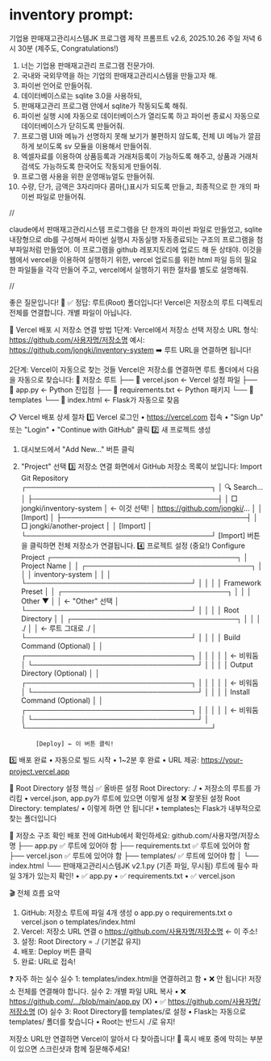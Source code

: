 # inventory prompt:

기업용 판매재고관리시스템JK 프로그램 제작 프롬프트 v2.6, 
2025.10.26 주일 저녁 6시 30분 (제주도, Congratulations!)

1. 너는 기업용 판매재고관리 프로그램 전문가야. 
2.  국내와 국외무역을 하는 기업의 판매재고관리시스템을 만들고자 해. 
3.  파이썬 언어로 만들어줘. 
4.  데이터베이스로는 sqlite 3.0을 사용하되,
5.  판매재고관리 프로그램 안에서 sqlite가 작동되도록 해줘.  
6.  파이썬 실행 시에 자동으로 데이터베이스가 열리도록 하고 파이썬 종료시 자동으로 데이터베이스가 닫히도록 만들어줘.
7.  프로그램 UI와 메뉴가 선명하지 못해 보기가 불편하지 않도록, 전체 UI 메뉴가 깔끔하게 보이도록 sv 모듈을 이용해서 만들어줘.
8.  엑셀자료를 이용하여 상품등록과 거래처등록이 가능하도록 해주고, 상품과 거래처 검색도 가능하도록 한국어도 작동되게 만들어줘. 
9. 프로그램 사용을 위한 운영매뉴얼도 만들어줘.
10. 수량, 단가, 금액은 3자리마다 콤마(,)표시가 되도록 만들고, 최종적으로 한 개의 파이썬 파일로 만들어줘.

//


claude에서 판매재고관리시스템 프로그램을 단 한개의 파이썬 파일로 만들었고, sqlite내장형으로 db를 구성해서 파이썬 실행시 자동실행 자동종료되는 구조의 프로그램을 첨부파일처럼 만들었어. 이 프로그램을 github 레포지토리에 업로드 해 둔 상태야. 이것을 웹에서 vercel을 이용하여 실행하기 위한, vercel 업로드를 위한 html 파일 등의 필요한 파일들을 각각 만들어 주고, vercel에서 실행하기 위한 절차를 별도로 설명해줘. 

//

좋은 질문입니다! 📍
✅ 정답: 루트(Root) 폴더입니다!
Vercel은 저장소의 루트 디렉토리 전체를 연결합니다. 개별 파일이 아닙니다.

🎯 Vercel 배포 시 저장소 연결 방법
1단계: Vercel에서 저장소 선택
저장소 URL 형식:
https://github.com/사용자명/저장소명
예시:
https://github.com/jongki/inventory-system
➡️ 루트 URL을 연결하면 됩니다!

2단계: Vercel이 자동으로 찾는 것들
Vercel은 저장소를 연결하면 루트 폴더에서 다음을 자동으로 찾습니다:
📁 저장소 루트
├── 📄 vercel.json        ← Vercel 설정 파일
├── 📄 app.py             ← Python 진입점
├── 📄 requirements.txt   ← Python 패키지
└── 📁 templates
    └── 📄 index.html     ← Flask가 자동으로 찾음

📋 Vercel 배포 상세 절차
1️⃣ Vercel 로그인
• https://vercel.com 접속
• "Sign Up" 또는 "Login"
• "Continue with GitHub" 클릭
2️⃣ 새 프로젝트 생성
1. 대시보드에서 "Add New..." 버튼 클릭
2. "Project" 선택
3️⃣ 저장소 연결
화면에서 GitHub 저장소 목록이 보입니다:
Import Git Repository
┌─────────────────────────────────────┐
│ 🔍 Search...                        │
├─────────────────────────────────────┤
│ □ jongki/inventory-system           │  ← 이것 선택!
│   https://github.com/jongki/...     │
│                          [Import]    │
├─────────────────────────────────────┤
│ □ jongki/another-project            │
│                          [Import]    │
└─────────────────────────────────────┘
[Import] 버튼을 클릭하면 전체 저장소가 연결됩니다.
4️⃣ 프로젝트 설정 (중요!)
Configure Project
┌─────────────────────────────────────┐
│ Project Name                        │
│ ┌─────────────────────────────────┐ │
│ │ inventory-system                │ │
│ └─────────────────────────────────┘ │
│                                     │
│ Framework Preset                    │
│ ┌─────────────────────────────────┐ │
│ │ Other                      ▼    │ │  ← "Other" 선택
│ └─────────────────────────────────┘ │
│                                     │
│ Root Directory                      │
│ ┌─────────────────────────────────┐ │
│ │ ./                              │ │  ← 루트 그대로 ./
│ └─────────────────────────────────┘ │
│                                     │
│ Build Command (Optional)            │
│ ┌─────────────────────────────────┐ │
│ │                                 │ │  ← 비워둠
│ └─────────────────────────────────┘ │
│                                     │
│ Output Directory (Optional)         │
│ ┌─────────────────────────────────┐ │
│ │                                 │ │  ← 비워둠
│ └─────────────────────────────────┘ │
│                                     │
│ Install Command (Optional)          │
│ ┌─────────────────────────────────┐ │
│ │                                 │ │  ← 비워둠
│ └─────────────────────────────────┘ │
└─────────────────────────────────────┘

           [Deploy] ← 이 버튼 클릭!
5️⃣ 배포 완료
• 자동으로 빌드 시작
• 1~2분 후 완료
• URL 제공: https://your-project.vercel.app

🔧 Root Directory 설정 핵심
✅ 올바른 설정
Root Directory: ./
• 저장소의 루트를 가리킴
• vercel.json, app.py가 루트에 있으면 이렇게 설정
❌ 잘못된 설정
Root Directory: templates/
• 이렇게 하면 안 됩니다!
• templates는 Flask가 내부적으로 찾는 폴더입니다

📂 저장소 구조 확인
배포 전에 GitHub에서 확인하세요:
github.com/사용자명/저장소명
├── app.py              ✅ 루트에 있어야 함
├── requirements.txt    ✅ 루트에 있어야 함
├── vercel.json        ✅ 루트에 있어야 함
├── templates/         ✅ 루트에 있어야 함
│   └── index.html
└── 판매재고관리시스템JK v2.1.py (기존 파일, 무시됨)
루트에 필수 파일 3개가 있는지 확인!
• ✅ app.py
• ✅ requirements.txt
• ✅ vercel.json

🎬 전체 흐름 요약
1. GitHub: 저장소 루트에 파일 4개 생성
o app.py
o requirements.txt
o vercel.json
o templates/index.html
2. Vercel: 저장소 URL 연결
o https://github.com/사용자명/저장소명 ← 이 주소!
3. 설정: Root Directory = ./ (기본값 유지)
4. 배포: Deploy 버튼 클릭
5. 완료: URL로 접속!

❓ 자주 하는 실수
실수 1: templates/index.html을 연결하려고 함
• ❌ 안 됩니다! 저장소 전체를 연결해야 합니다.
실수 2: 개별 파일 URL 복사
• ❌ https://github.com/.../blob/main/app.py (X)
• ✅ https://github.com/사용자명/저장소명 (O)
실수 3: Root Directory를 templates/로 설정
• Flask는 자동으로 templates/ 폴더를 찾습니다
• Root는 반드시 ./로 유지!

저장소 URL만 연결하면 Vercel이 알아서 다 찾아줍니다! 🚀
혹시 배포 중에 막히는 부분이 있으면 스크린샷과 함께 질문해주세요!
